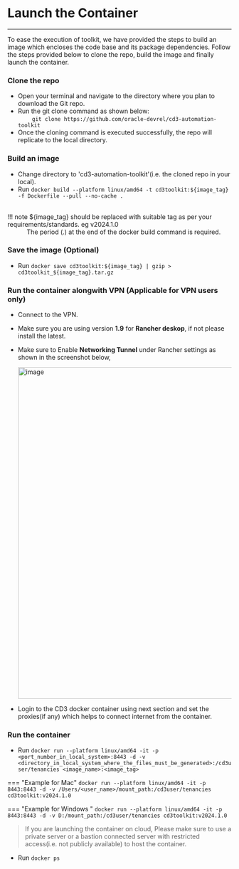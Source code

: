 # **Launch the Container**
---
To ease the execution of toolkit, we have provided the steps to build an image which encloses the code base and its package dependencies. Follow the steps provided below  to clone the repo, build the image and finally launch the container.
<br>

### **Clone the repo**
* Open your terminal and navigate to the directory where you plan to download the Git repo.
* Run the git clone command as shown below:<br/>
&nbsp; &nbsp; &nbsp; &nbsp; ```git clone https://github.com/oracle-devrel/cd3-automation-toolkit```
* Once the cloning command is executed successfully, the repo will replicate to the local directory. 

### **Build an image**

* Change directory to 'cd3-automation-toolkit'(i.e. the cloned repo in your local).
* Run ```docker build --platform linux/amd64 -t cd3toolkit:${image_tag} -f Dockerfile --pull --no-cache .```<br/>
<br  />
!!! note
       ${image_tag} should be replaced with suitable tag as per your requirements/standards. eg v2024.1.0
<br  />&nbsp; &nbsp; &nbsp; &nbsp; &nbsp; &nbsp;The period (.) at the end of the docker build command is required.

### **Save the image (Optional)**
* Run  ```docker save cd3toolkit:${image_tag} | gzip > cd3toolkit_${image_tag}.tar.gz```

### **Run the container alongwith VPN (Applicable for VPN users only)**
* Connect to the VPN.
* Make sure you are using version **1.9** for **Rancher deskop**, if not please install the latest.
* Make sure to Enable **Networking Tunnel** under Rancher settings as shown in the screenshot below,
  
     <img width="746" alt="image" src="https://github.com/oracle-devrel/cd3-automation-toolkit/assets/103548537/22e71261-63dc-4218-a3f6-9ef98df820e2">
     
* Login to the CD3 docker container using next section and set the proxies(if any) which helps to connect internet from the container.

### **Run the container**

* Run  ```docker run --platform linux/amd64 -it -p <port_number_in_local_system>:8443 -d -v <directory_in_local_system_where_the_files_must_be_generated>:/cd3user/tenancies <image_name>:<image_tag>```
  
=== "Example for Mac"
      ```docker run --platform linux/amd64 -it -p 8443:8443 -d -v /Users/<user_name>/mount_path:/cd3user/tenancies cd3toolkit:v2024.1.0```

=== "Example for Windows "
      ```docker run --platform linux/amd64 -it -p 8443:8443 -d -v D:/mount_path:/cd3user/tenancies cd3toolkit:v2024.1.0```
  
> If you are launching the container on cloud, Please make sure to use a private server or a bastion connected server with restricted access(i.e. not publicly available) to host the container.

* Run  ```docker ps```

